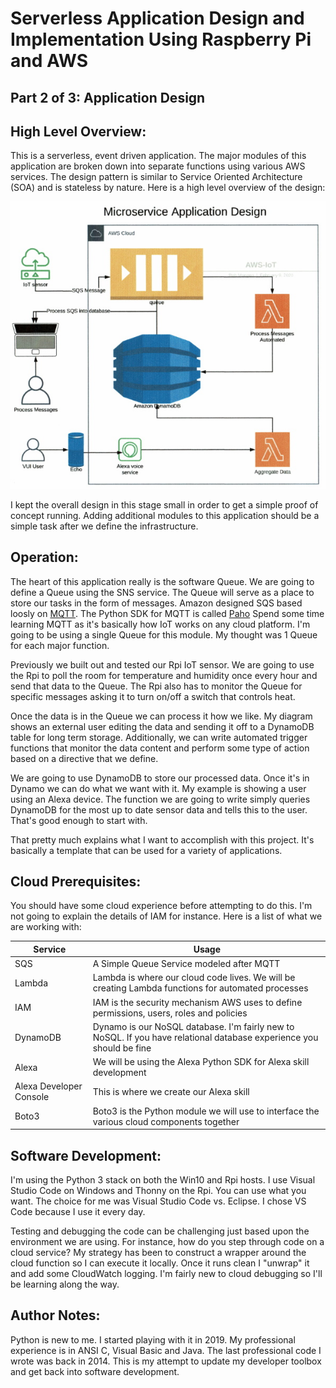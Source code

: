 # Serverless Application Design and Implementation Using Raspberry Pi and AWS
## Part 2 of 3: Application Design

## High Level Overview:
This is a serverless, event driven application. The major modules of this application are broken down into separate functions using various AWS services. The design pattern is similar to Service Oriented Architecture (SOA) and is stateless by nature. Here is a high level overview of the design:

![app-dev](images/app-design.jpg "app-dev")

I kept the overall design in this stage small in order to get a simple proof of concept running. Adding additional modules to this application should be a simple task after we define the infrastructure.

## Operation:
The heart of this application really is the software Queue. We are going to define a Queue using the SNS service. The Queue will serve as a place to store our tasks in the form of messages. Amazon designed SQS based loosly on [MQTT](http://mqtt.org/). The Python SDK for MQTT is called [Paho](http://pypi.org/project/paho-mqtt/) Spend some time learning MQTT as it's basically how IoT works on any cloud platform. I'm going to be using a single Queue for this module. My thought was 1 Queue for each major function.

Previously we built out and tested our Rpi IoT sensor. We are going to use the Rpi to poll the room for temperature and humidity once every hour and send that data to the Queue. The Rpi also has to monitor the Queue for specific messages asking it to turn on/off a switch that controls heat.

Once the data is in the Queue we can process it how we like. My diagram shows an external user editing the data and sending it off to a DynamoDB table for long term storage. Additionally, we can write automated trigger functions that monitor the data content and perform some type of action based on a directive that we define. 

We are going to use DynamoDB to store our processed data. Once it's in Dynamo we can do what we want with it. My example is showing a user using an Alexa device. The function we are going to write simply queries DynamoDB for the most up to date sensor data and tells this to the user. That's good enough to start with. 

That pretty much explains what I want to accomplish with this project. It's basically a template that can be used for a variety of applications. 

## Cloud Prerequisites:
You should have some cloud experience before attempting to do this. I'm not going to explain the details of IAM for instance. Here is a list of what we are working with:


| Service | Usage |
| --- | --- |
| SQS | A Simple Queue Service modeled after MQTT |
| Lambda | Lambda is where our cloud code lives. We will be creating Lambda functions for automated processes |
| IAM | IAM is the security mechanism AWS uses to define permissions, users, roles and policies |
| DynamoDB | Dynamo is our NoSQL database. I'm fairly new to NoSQL. If you have relational database experience you should be fine |
| Alexa | We will be using the Alexa Python SDK for Alexa skill development |
| Alexa Developer Console | This is where we create our Alexa skill |
| Boto3 | Boto3 is the Python module we will use to interface the various cloud components together |

## Software Development:
I'm using the Python 3 stack on both the Win10 and Rpi hosts. I use Visual Studio Code on Windows and Thonny on the Rpi. You can use what you want. The choice for me was Visual Studio Code vs. Eclipse. I chose VS Code because I use it every day.

Testing and debugging the code can be challenging just based upon the environment we are using. For instance, how do you step through code on a cloud service? My strategy has been to construct a wrapper around the cloud function so I can execute it locally. Once it runs clean I "unwrap" it and add some CloudWatch logging. I'm fairly new to cloud debugging so I'll be learning along the way.

## Author Notes:
Python is new to me. I started playing with it in 2019. My professional experience is in ANSI C, Visual Basic and Java. The last professional code I wrote was back in 2014. This is my attempt to update my developer toolbox and get back into software development.


